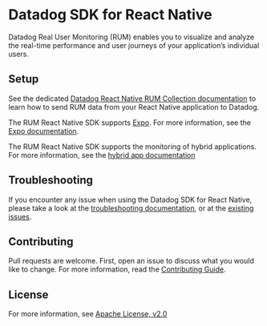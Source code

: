 # Datadog SDK for React Native

Datadog Real User Monitoring (RUM) enables you to visualize and analyze the real-time performance and user journeys of your application’s individual users.

## Setup

See the dedicated [Datadog React Native RUM Collection documentation][1] to learn how to send RUM data from your React Native application to Datadog.

The RUM React Native SDK supports [Expo][2]. For more information, see the [Expo documentation][3].

The RUM React Native SDK supports the monitoring of hybrid applications. For more information, see the [hybrid app documentation][8]

## Troubleshooting

If you encounter any issue when using the Datadog SDK for React Native, please take a look at the [troubleshooting documentation][4], or at the [existing issues][5].

## Contributing

Pull requests are welcome. First, open an issue to discuss what you would like to change. For more information, read the [Contributing Guide][6].

## License

For more information, see [Apache License, v2.0][7]

[1]: https://docs.datadoghq.com/real_user_monitoring/reactnative/
[2]: https://docs.expo.dev/
[3]: https://docs.datadoghq.com/real_user_monitoring/reactnative/expo/
[4]: https://docs.datadoghq.com/real_user_monitoring/mobile_and_tv_monitoring/troubleshooting/#react-native
[5]: https://github.com/DataDog/dd-sdk-reactnative/issues?q=is%3Aissue
[6]: https://github.com/DataDog/dd-sdk-reactnative/blob/develop/CONTRIBUTING.md
[7]: https://github.com/DataDog/dd-sdk-reactnative/blob/main/LICENSE
[8]: https://docs.datadoghq.com/real_user_monitoring/guide/monitor-hybrid-react-native-applications/
